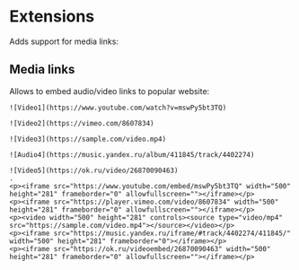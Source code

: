 # Extensions

Adds support for media links:

## Media links
 
Allows to embed audio/video links to popular website:

```````````````````````````````` example
![Video1](https://www.youtube.com/watch?v=mswPy5bt3TQ)

![Video2](https://vimeo.com/8607834)

![Video3](https://sample.com/video.mp4)

![Audio4](https://music.yandex.ru/album/411845/track/4402274)

![Video5](https://ok.ru/video/26870090463)
.
<p><iframe src="https://www.youtube.com/embed/mswPy5bt3TQ" width="500" height="281" frameborder="0" allowfullscreen=""></iframe></p>
<p><iframe src="https://player.vimeo.com/video/8607834" width="500" height="281" frameborder="0" allowfullscreen=""></iframe></p>
<p><video width="500" height="281" controls><source type="video/mp4" src="https://sample.com/video.mp4"></source></video></p>
<p><iframe src="https://music.yandex.ru/iframe/#track/4402274/411845/" width="500" height="281" frameborder="0"></iframe></p>
<p><iframe src="https://ok.ru/videoembed/26870090463" width="500" height="281" frameborder="0" allowfullscreen=""></iframe></p>
````````````````````````````````